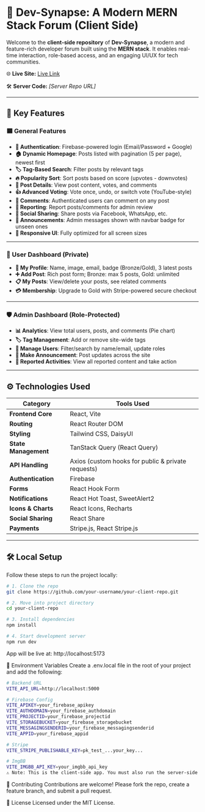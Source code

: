 # 🚀 Dev-Synapse: A Modern MERN Stack Forum (Client Side)

Welcome to the **client-side repository** of **Dev-Synapse**, a modern and feature-rich developer forum built using the **MERN stack**. It enables real-time interaction, role-based access, and an engaging UI/UX for tech communities.

🌐 **Live Site:** <a href="https://dev-synapse-404.web.app/" target="_blank">
    Live Link
  </a>


🛠️ **Server Code:** _[Server Repo URL]_

---

## 🧩 Key Features

### 🟦 General Features

- **🔐 Authentication**: Firebase-powered login (Email/Password + Google)
- **🏠 Dynamic Homepage**: Posts listed with pagination (5 per page), newest first
- **🏷️ Tag-Based Search**: Filter posts by relevant tags
- **🔥 Popularity Sort**: Sort posts based on score (upvotes - downvotes)
- **📄 Post Details**: View post content, votes, and comments
- **👍 Advanced Voting**: Vote once, undo, or switch vote (YouTube-style)
- **💬 Comments**: Authenticated users can comment on any post
- **🚨 Reporting**: Report posts/comments for admin review
- **🔗 Social Sharing**: Share posts via Facebook, WhatsApp, etc.
- **📢 Announcements**: Admin messages shown with navbar badge for unseen ones
- **📱 Responsive UI**: Fully optimized for all screen sizes

---

### 👤 User Dashboard (Private)

- **🧑 My Profile**: Name, image, email, badge (Bronze/Gold), 3 latest posts
- **➕ Add Post**: Rich post form; Bronze: max 5 posts, Gold: unlimited
- **📋 My Posts**: View/delete your posts, see related comments
- **💳 Membership**: Upgrade to Gold with Stripe-powered secure checkout

---

### 🛡 Admin Dashboard (Role-Protected)

- **📊 Analytics**: View total users, posts, and comments (Pie chart)
- **🏷️ Tag Management**: Add or remove site-wide tags
- **👥 Manage Users**: Filter/search by name/email, update roles
- **📢 Make Announcement**: Post updates across the site
- **🧾 Reported Activities**: View all reported content and take action

---

## ⚙️ Technologies Used

| Category              | Tools Used                                                   |
|-----------------------|--------------------------------------------------------------|
| **Frontend Core**     | React, Vite                                                  |
| **Routing**           | React Router DOM                                             |
| **Styling**           | Tailwind CSS, DaisyUI                                        |
| **State Management**  | TanStack Query (React Query)                                 |
| **API Handling**      | Axios (custom hooks for public & private requests)           |
| **Authentication**    | Firebase                                                     |
| **Forms**             | React Hook Form                                              |
| **Notifications**     | React Hot Toast, SweetAlert2                                 |
| **Icons & Charts**    | React Icons, Recharts                                        |
| **Social Sharing**    | React Share                                                  |
| **Payments**          | Stripe.js, React Stripe.js                                   |

---

## 🛠 Local Setup

Follow these steps to run the project locally:

```bash
# 1. Clone the repo
git clone https://github.com/your-username/your-client-repo.git

# 2. Move into project directory
cd your-client-repo

# 3. Install dependencies
npm install

# 4. Start development server
npm run dev
```

App will be live at: http://localhost:5173

🔐 Environment Variables
Create a .env.local file in the root of your project and add the following:
```bash
# Backend URL
VITE_API_URL=http://localhost:5000

# Firebase Config
VITE_APIKEY=your_firebase_apikey
VITE_AUTHDOMAIN=your_firebase_authdomain
VITE_PROJECTID=your_firebase_projectid
VITE_STORAGEBUCKET=your_firebase_storagebucket
VITE_MESSAGINGSENDERID=your_firebase_messagingsenderid
VITE_APPID=your_firebase_appid

# Stripe
VITE_STRIPE_PUBLISHABLE_KEY=pk_test_...your_key...

# ImgBB
VITE_IMGBB_API_KEY=your_imgbb_api_key
⚠ Note: This is the client-side app. You must also run the server-side for full functionality.
```
🤝 Contributing
Contributions are welcome!
Please fork the repo, create a feature branch, and submit a pull request.

📄 License
Licensed under the MIT License.
